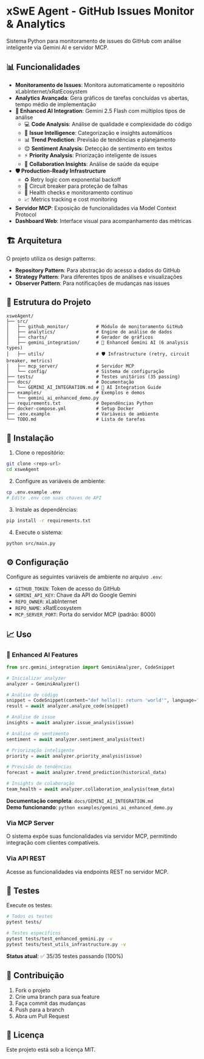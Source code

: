 # xSwE Agent - GitHub Issues Monitor & Analytics

Sistema Python para monitoramento de issues do GitHub com análise inteligente via Gemini AI e servidor MCP.

## 📊 Funcionalidades

- **Monitoramento de Issues**: Monitora automaticamente o repositório xLabInternet/xRatEcosystem
- **Analytics Avançada**: Gera gráficos de tarefas concluídas vs abertas, tempo médio de implementação
- **🤖 Enhanced AI Integration**: Gemini 2.5 Flash com múltiplos tipos de análise
  - 💻 **Code Analysis**: Análise de qualidade e complexidade do código
  - 🎯 **Issue Intelligence**: Categorização e insights automáticos
  - 📊 **Trend Prediction**: Previsão de tendências e planejamento
  - 😊 **Sentiment Analysis**: Detecção de sentimento em textos
  - ⚡ **Priority Analysis**: Priorização inteligente de issues
  - 👥 **Collaboration Insights**: Análise de saúde da equipe
- **🛡️ Production-Ready Infrastructure**
  - ♻️ Retry logic com exponential backoff
  - 🔌 Circuit breaker para proteção de falhas
  - 💚 Health checks e monitoramento contínuo
  - 📈 Metrics tracking e cost monitoring
- **Servidor MCP**: Exposição de funcionalidades via Model Context Protocol
- **Dashboard Web**: Interface visual para acompanhamento das métricas

## 🏗️ Arquitetura

O projeto utiliza os design patterns:
- **Repository Pattern**: Para abstração do acesso a dados do GitHub
- **Strategy Pattern**: Para diferentes tipos de análises e visualizações
- **Observer Pattern**: Para notificações de mudanças nas issues

## 📁 Estrutura do Projeto

```
xsweAgent/
├── src/
│   ├── github_monitor/          # Módulo de monitoramento GitHub
│   ├── analytics/               # Engine de análise de dados
│   ├── charts/                  # Gerador de gráficos
│   ├── gemini_integration/      # 🤖 Enhanced Gemini AI (6 analysis types)
│   ├── utils/                   # 🛡️ Infrastructure (retry, circuit breaker, metrics)
│   ├── mcp_server/              # Servidor MCP
│   └── config/                  # Sistema de configuração
├── tests/                       # Testes unitários (35 passing)
├── docs/                        # Documentação
│   └── GEMINI_AI_INTEGRATION.md # 📖 AI Integration Guide
├── examples/                    # Exemplos e demos
│   └── gemini_ai_enhanced_demo.py
├── requirements.txt             # Dependências Python
├── docker-compose.yml           # Setup Docker
├── .env.example                 # Variáveis de ambiente
└── TODO.md                      # Lista de tarefas
```

## 🚀 Instalação

1. Clone o repositório:
```bash
git clone <repo-url>
cd xsweAgent
```

2. Configure as variáveis de ambiente:
```bash
cp .env.example .env
# Edite .env com suas chaves de API
```

3. Instale as dependências:
```bash
pip install -r requirements.txt
```

4. Execute o sistema:
```bash
python src/main.py
```

## ⚙️ Configuração

Configure as seguintes variáveis de ambiente no arquivo `.env`:

- `GITHUB_TOKEN`: Token de acesso do GitHub
- `GEMINI_API_KEY`: Chave da API do Google Gemini
- `REPO_OWNER`: xLabInternet
- `REPO_NAME`: xRatEcosystem
- `MCP_SERVER_PORT`: Porta do servidor MCP (padrão: 8000)

## 📈 Uso

### 🤖 Enhanced AI Features

```python
from src.gemini_integration import GeminiAnalyzer, CodeSnippet

# Inicializar analyzer
analyzer = GeminiAnalyzer()

# Análise de código
snippet = CodeSnippet(content="def hello(): return 'world'", language="python")
result = await analyzer.analyze_code(snippet)

# Análise de issue
insights = await analyzer.issue_analysis(issue)

# Análise de sentimento
sentiment = await analyzer.sentiment_analysis(text)

# Priorização inteligente
priority = await analyzer.priority_analysis(issue)

# Previsão de tendências
forecast = await analyzer.trend_prediction(historical_data)

# Insights de colaboração
team_health = await analyzer.collaboration_analysis(team_data)
```

**Documentação completa**: `docs/GEMINI_AI_INTEGRATION.md`  
**Demo funcionando**: `python examples/gemini_ai_enhanced_demo.py`

### Via MCP Server
O sistema expõe suas funcionalidades via servidor MCP, permitindo integração com clientes compatíveis.

### Via API REST
Acesse as funcionalidades via endpoints REST no servidor MCP.

## 🧪 Testes

Execute os testes:
```bash
# Todos os testes
pytest tests/

# Testes específicos
pytest tests/test_enhanced_gemini.py -v
pytest tests/test_utils_infrastructure.py -v
```

**Status atual**: ✅ 35/35 testes passando (100%)

## 🤝 Contribuição

1. Fork o projeto
2. Crie uma branch para sua feature
3. Faça commit das mudanças
4. Push para a branch
5. Abra um Pull Request

## 📄 Licença

Este projeto está sob a licença MIT.